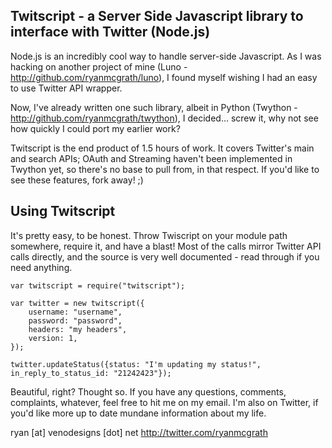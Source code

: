 Twitscript - a Server Side Javascript library to interface with Twitter (Node.js)
-----------------------------------------------------------------------------------
Node.js is an incredibly cool way to handle server-side Javascript. As I was hacking
on another project of mine (Luno - http://github.com/ryanmcgrath/luno), I found myself
wishing I had an easy to use Twitter API wrapper.

Now, I've already written one such library, albeit in 
Python (Twython - http://github.com/ryanmcgrath/twython), I decided... screw it, why
not see how quickly I could port my earlier work? 

Twitscript is the end product of 1.5 hours of work. It covers Twitter's main and search APIs;
OAuth and Streaming haven't been implemented in Twython yet, so there's no base to
pull from, in that respect. If you'd like to see these features, fork away! ;)


Using Twitscript
------------------------------------------------------------------------------------
It's pretty easy, to be honest. Throw Twiscript on your module path somewhere, require
it, and have a blast! Most of the calls mirror Twitter API calls directly, and the source
is very well documented - read through if you need anything.

    var twitscript = require("twitscript");
    
    var twitter = new twitscript({
        username: "username",
		password: "password",
		headers: "my headers",
		version: 1,
	});
	
	twitter.updateStatus({status: "I'm updating my status!", in_reply_to_status_id: "21242423"});

Beautiful, right? Thought so. If you have any questions, comments, complaints, whatever, feel free to hit
me on my email. I'm also on Twitter, if you'd like more up to date mundane information about my life.

ryan [at] venodesigns [dot] net
http://twitter.com/ryanmcgrath
